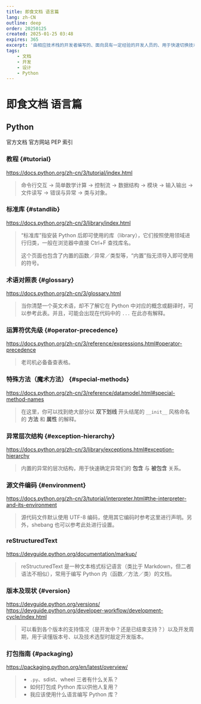 ```yaml
---
title: 即食文档 语言篇
lang: zh-CN
outline: deep
order: 20250125
created: 2025-01-25 03:48
expires: 365
excerpt: '由相应技术栈的开发者编写的、面向具有一定经验的开发人员的、用于快速切换技术栈的书签集锦。'
tags:
    - 文档
    - 开发
    - 设计
    - Python
---
```


<script setup lang="ts">
import SeeAlso from "@/components/SeeAlso.vue";
import SeeAlsoLink from "@/components/SeeAlsoLink.vue";
</script>

# 即食文档 语言篇

<RevisionInfo indent />

## Python

<SeeAlso align="center" sep="›‹">
    <SeeAlsoLink pure href="https://docs.python.org/zh-cn/3/index.html">官方文档</SeeAlsoLink>
    <SeeAlsoLink pure href="https://www.python.org/">官方网站</SeeAlsoLink>
    <SeeAlsoLink pure href="https://peps.python.org/">PEP 索引</SeeAlsoLink>
</SeeAlso>

### 教程 {#tutorial}

https://docs.python.org/zh-cn/3/tutorial/index.html

> 命令行交互 → 简单数学计算 → 控制流 → 数据结构 → 模块 → 输入输出 → 文件读写 → 错误与异常 → 类与对象。

### 标准库 {#standlib}

https://docs.python.org/zh-cn/3/library/index.html

> “标准库”指安装 Python 后即可使用的库（library），它们按照使用领域进行归类，一般在浏览器中直接 Ctrl+F 查找库名。
> 
> 这个页面也包含了内置的函数／异常／类型等，“内置”指无须导入即可使用的符号。

### 术语对照表 {#glossary}

https://docs.python.org/zh-cn/3/glossary.html

> 当你清楚一个英文术语，却不了解它在 Python 中对应的概念或翻译时，可以参考此表。并且，可能会出现在代码中的 `...` 在此亦有解释。

### 运算符优先级 {#operator-precedence}

https://docs.python.org/zh-cn/3/reference/expressions.html#operator-precedence

> 老司机必备备查表格。

### 特殊方法（魔术方法） {#special-methods}

https://docs.python.org/zh-cn/3/reference/datamodel.html#special-method-names

> 在这里，你可以找到绝大部分以 **双下划线** 开头结尾的 `__init__` 风格命名的 **方法** 和 **属性** 的解释。

### 异常层次结构 {#exception-hierarchy}

https://docs.python.org/zh-cn/3/library/exceptions.html#exception-hierarchy

> 内置的异常的层次结构，用于快速确定异常们的 **包含** 与 **被包含** 关系。

### 源文件编码 {#environment}

https://docs.python.org/zh-cn/3/tutorial/interpreter.html#the-interpreter-and-its-environment

> 源代码文件默认使用 UTF-8 编码，使用其它编码时参考这里进行声明。另外，shebang 也可以参考此处进行设置。

### reStructuredText

https://devguide.python.org/documentation/markup/

> reStructuredText 是一种文本格式标记语言（类比于 Markdown，但二者语法不相似），常用于编写 Python 内（函数／方法／类）的文档。

### 版本及现状 {#version}

https://devguide.python.org/versions/  
https://devguide.python.org/developer-workflow/development-cycle/index.html

> 可以看到各个版本的支持情况（是开发中？还是已结束支持？）以及开发周期，用于读懂版本号、以及技术选型时敲定开发版本。

### 打包指南 {#packaging}

https://packaging.python.org/en/latest/overview/

> - `.py`、sdist、wheel 三者有什么关系？
> - 如何打包成 Python 库以供他人复用？
> - 我应该使用什么语言编写 Python 库？
